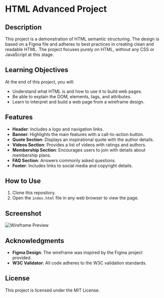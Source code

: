 # HTML Advanced Project

## Description
This project is a demonstration of HTML semantic structuring. The design is based on a Figma file and adheres to best practices in creating clean and readable HTML. The project focuses purely on HTML, without any CSS or JavaScript at this stage.

## Learning Objectives
At the end of this project, you will:
- Understand what HTML is and how to use it to build web pages.
- Be able to explain the DOM, elements, tags, and attributes.
- Learn to interpret and build a web page from a wireframe design.

## Features
- **Header**: Includes a logo and navigation links.
- **Banner**: Highlights the main features with a call-to-action button.
- **Quote Section**: Displays an inspirational quote with the author details.
- **Videos Section**: Provides a list of videos with ratings and authors.
- **Membership Section**: Encourages users to join with details about membership plans.
- **FAQ Section**: Answers commonly asked questions.
- **Footer**: Includes links to social media and copyright details.

## How to Use
1. Clone this repository.
2. Open the `index.html` file in any web browser to view the page.

## Screenshot
![Wireframe Preview](screenshot.png)

## Acknowledgments
- **Figma Design**: The wireframe was inspired by the Figma project provided.
- **W3C Validator**: All code adheres to the W3C validation standards.

## License
This project is licensed under the MIT License.
